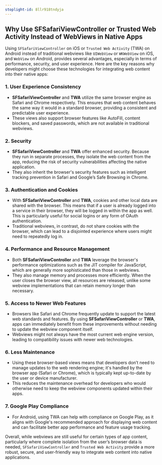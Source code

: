 ```yaml
---
stoplight-id: 8llr918tndyja
---
```


## Why Use SFSafariViewController or Trusted Web Activity Instead of WebViews in Native Apps

Using `SFSafariViewController` on iOS or `Trusted Web Activity` (TWA) on Android instead of traditional webviews like `UIWebView` or `WKWebView` on iOS, and `WebView` on Android, provides several advantages, especially in terms of performance, security, and user experience. Here are the key reasons why developers might choose these technologies for integrating web content into their native apps:

### 1. **User Experience Consistency**

- **SFSafariViewController** and **TWA** utilize the same browser engine as Safari and Chrome respectively. This ensures that web content behaves the same way it would in a standard browser, providing a consistent and predictable user experience.
- These views also support browser features like AutoFill, content blockers, and saved passwords, which are not available in traditional webviews.

### 2. **Security**

- **SFSafariViewController** and **TWA** offer enhanced security. Because they run in separate processes, they isolate the web content from the app, reducing the risk of security vulnerabilities affecting the native application.
- They also inherit the browser's security features such as intelligent tracking prevention in Safari and Google’s Safe Browsing in Chrome.

### 3. **Authentication and Cookies**

- With **SFSafariViewController** and **TWA**, cookies and other local data are shared with the browser. This means that if a user is already logged into a service in their browser, they will be logged in within the app as well. This is particularly useful for social logins or any form of OAuth authentication.
- Traditional webviews, in contrast, do not share cookies with the browser, which can lead to a disjointed experience where users might need to repeatedly log in.

### 4. **Performance and Resource Management**

- Both **SFSafariViewController** and **TWA** leverage the browser's performance optimizations such as the JIT compiler for JavaScript, which are generally more sophisticated than those in webviews.
- They also manage memory and processes more efficiently. When the user closes the browser view, all resources are released, unlike some webview implementations that can retain memory longer than necessary.

### 5. **Access to Newer Web Features**

- Browsers like Safari and Chrome frequently update to support the latest web standards and features. By using **SFSafariViewController** or **TWA**, apps can immediately benefit from these improvements without needing to update the webview component itself.
- Webviews might not always have the most current web engine version, leading to compatibility issues with newer web technologies.

### 6. **Less Maintenance**

- Using these browser-based views means that developers don’t need to manage updates to the web rendering engine; it's handled by the browser app (Safari or Chrome), which is typically kept up-to-date by the user or device manufacturer.
- This reduces the maintenance overhead for developers who would otherwise need to keep the webview components updated within their apps.

### 7. **Google Play Compliance**

- For Android, using TWA can help with compliance on Google Play, as it aligns with Google's recommended approach for displaying web content and can facilitate better app performance and feature usage tracking.

Overall, while webviews are still useful for certain types of app content, particularly where complete isolation from the user’s browser data is needed, `SFSafariViewController` and `Trusted Web Activity` provide a more robust, secure, and user-friendly way to integrate web content into native applications.
